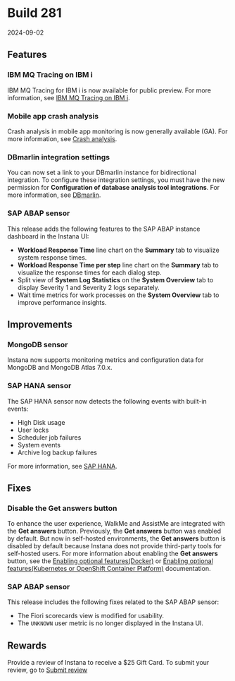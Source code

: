 # Build 281

2024-09-02

## Features
### IBM MQ Tracing on IBM i
IBM MQ Tracing for IBM i is now available for public preview. For more information, see [IBM MQ Tracing on IBM i](https://www.ibm.com/docs/en/instana-observability/281?topic=mq-tracing-i).

### Mobile app crash analysis
Crash analysis in mobile app monitoring is now generally available (GA). For more information, see [Crash analysis](https://www.ibm.com/docs/en/instana-observability/281?topic=applications-crash-analysis).

### DBmarlin integration settings
You can now set a link to your DBmarlin instance for bidirectional integration. To configure these integration settings, you must have the new permission for **Configuration of database analysis tool integrations**. For more information, see [DBmarlin](https://www.ibm.com/docs/en/instana-observability/281?topic=apis-dbmarlin).

### SAP ABAP sensor
This release adds the following features to the SAP ABAP instance dashboard in the Instana UI:

- **Workload Response Time** line chart on the **Summary** tab to visualize system response times.
- **Workload Response Time per step** line chart on the **Summary** tab to visualize the response times for each dialog step.
- Split view of **System Log Statistics** on the **System Overview** tab to display Severity 1 and Severity 2 logs separately.
- Wait time metrics for work processes on the **System Overview** tab to improve performance insights.

## Improvements
### MongoDB sensor
Instana now supports monitoring metrics and configuration data for MongoDB and MongoDB Atlas 7.0.x.
### SAP HANA sensor
The SAP HANA sensor now detects the following events with built-in events:
- High Disk usage
- User locks
- Scheduler job failures
- System events
- Archive log backup failures

For more information, see [SAP HANA](https://www.ibm.com/docs/en/instana-observability/281?topic=sap-monitoring-hana).

## Fixes
### Disable the **Get answers** button
To enhance the user experience, WalkMe and AssistMe are integrated with the **Get answers** button. Previously, the **Get answers** button was enabled by default. But now in self-hosted environments, the **Get answers** button is disabled by default because Instana does not provide third-party tools for self-hosted users. For more information about enabling the **Get answers** button, see the [Enabling optional features(Docker)](https://www.ibm.com/docs/en/instana-observability/281?topic=docker-enabling-optional-features) or [Enabling optional features(Kubernetes or OpenShift Container Platform)](https://www.ibm.com/docs/en/instana-observability/281?topic=platform-enabling-optional-features) documentation.

### SAP ABAP sensor
This release includes the following fixes related to the SAP ABAP sensor:

- The Fiori scorecards view is modified for usability.
- The `UNKNOWN` user metric is no longer displayed in the Instana UI.

## Rewards
Provide a review of Instana to receive a $25 Gift Card. To submit your review, go to [Submit review](https://www.g2.com/contributor/instana-an-ibm-company-25-usd-2-reward-link?secure%5Bpage_id%5D=instana-an-ibm-company-25-usd-2-reward-link&secure%5Brewards%5D=true&secure%5Btoken%5D=5f61c4680c043dd462ee268a2e95504e1cec47c239f634889f1a86908d965fa1&utm_source=ibm&utm_medium=CSA&utm_campaign=email)
